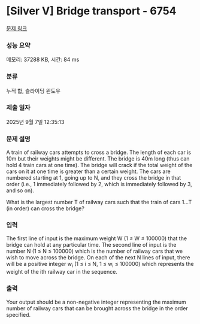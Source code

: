 # [Silver V] Bridge transport - 6754 

[문제 링크](https://www.acmicpc.net/problem/6754) 

### 성능 요약

메모리: 37288 KB, 시간: 84 ms

### 분류

누적 합, 슬라이딩 윈도우

### 제출 일자

2025년 9월 7일 12:35:13

### 문제 설명

<p>A train of railway cars attempts to cross a bridge. The length of each car is 10m but their weights might be different. The bridge is 40m long (thus can hold 4 train cars at one time). The bridge will crack if the total weight of the cars on it at one time is greater than a certain weight. The cars are numbered starting at 1, going up to N, and they cross the bridge in that order (i.e., 1 immediately followed by 2, which is immediately followed by 3, and so on).</p>

<p>What is the largest number T of railway cars such that the train of cars 1...T (in order) can cross the bridge?</p>

### 입력 

 <p>The first line of input is the maximum weight W (1 ≤ W ≤ 100000) that the bridge can hold at any particular time. The second line of input is the number N (1 ≤ N ≤ 100000) which is the number of railway cars that we wish to move across the bridge. On each of the next N lines of input, there will be a positive integer w<sub>i</sub> (1 ≤ i ≤ N, 1 ≤ w<sub>i</sub> ≤ 100000) which represents the weight of the ith railway car in the sequence.</p>

### 출력 

 <p>Your output should be a non-negative integer representing the maximum number of railway cars that can be brought across the bridge in the order specified.</p>

